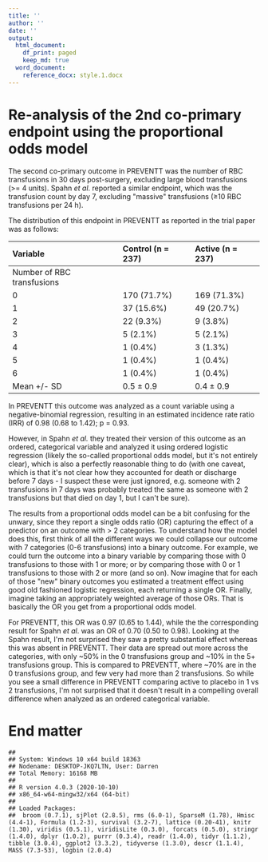 ```yaml
---
title: ''
author: ''
date: ''
output: 
  html_document:
    df_print: paged
    keep_md: true
  word_document:
    reference_docx: style.1.docx
---
```





# Re-analysis of the 2nd co-primary endpoint using the proportional odds model

The second co-primary outcome in PREVENTT was the number of RBC transfusions in 30 days post-surgery, excluding large blood transfusions (>= 4 units). Spahn *et al*. reported a similar endpoint, which was the transfusion count by day 7, excluding "massive" transfusions (≥10 RBC transfusions per 24 h). 

The distribution of this endpoint in PREVENTT as reported in the trial paper was as follows:


|Variable                   |Control (n = 237) |Active (n = 237) |
|:--------------------------|:-----------------|:----------------|
|Number of RBC transfusions |                  |                 |
|0                          |170 (71.7%)       |169 (71.3%)      |
|1                          |37 (15.6%)        |49 (20.7%)       |
|2                          |22 (9.3%)         |9 (3.8%)         |
|3                          |5 (2.1%)          |5 (2.1%)         |
|4                          |1 (0.4%)          |3 (1.3%)         |
|5                          |1 (0.4%)          |1 (0.4%)         |
|6                          |1 (0.4%)          |1 (0.4%)         |
|Mean +/- SD                |0.5 ± 0.9         |0.4 ± 0.9        |

In PREVENTT this outcome was analyzed as a count variable using a negative-binomial regression, resulting in an estimated incidence rate ratio (IRR) of 0.98 (0.68 to 1.42); p = 0.93. 

However, in Spahn *et al.* they treated their version of this outcome as an ordered, categorical variable and analyzed it using ordered logistic regression (likely the so-called proportional odds model, but it's not entirely clear), which is also a perfectly reasonable thing to do (with one caveat, which is that it's not clear how they accounted for death or discharge before 7 days - I suspect these were just ignored, e.g. someone with 2 transfusions in 7 days was probably treated the same as someone with 2 transfusions but that died on day 1, but I can't be sure). 

The results from a proportional odds model can be a bit confusing for the unwary, since they report a single odds ratio (OR) capturing the effect of a predictor on an outcome with > 2 categories. To understand how the model does this, first think of all the different ways we could collapse our outcome with 7 categories (0-6 transfusions) into a binary outcome. For example, we could turn the outcome into a binary variable by comparing those with 0 transfusions to those with 1 or more; or by comparing those with 0 or 1 transfusions to those with 2 or more (and so on). Now imagine that for each of those "new" binary outcomes you estimated a treatment effect using good old fashioned logistic regression, each returning a single OR. Finally, imagine taking an appropriately weighted average of those ORs. That is basically the OR you get from a proportional odds model. 




For PREVENTT, this OR was 0.97 (0.65 to 1.44), while the the corresponding result for Spahn *et al*. was an OR of 0.70 (0.50 to 0.98). Looking at the Spahn result, I'm not surprised they saw a pretty substantial effect whereas this was absent in PREVENTT. Their data are spread out more across the categories, with only ~50% in the 0 transfusions group and ~10% in the 5+ transfusions group. This is compared to PREVENTT, where ~70% are in the 0 transfusions group, and few very had more than 2 transfusions. So while you see a small difference in PREVENTT comparing active to placebo in 1 vs 2 transfusions, I'm not surprised that it doesn't result in a compelling overall difference when analyzed as an ordered categorical variable. 


# End matter


```
## 
## System: Windows 10 x64 build 18363
## Nodename: DESKTOP-JKQ7LTN, User: Darren
## Total Memory: 16168 MB
## 
## R version 4.0.3 (2020-10-10) 
## x86_64-w64-mingw32/x64 (64-bit) 
## 
## Loaded Packages: 
##  broom (0.7.1), sjPlot (2.8.5), rms (6.0-1), SparseM (1.78), Hmisc (4.4-1), Formula (1.2-3), survival (3.2-7), lattice (0.20-41), knitr (1.30), viridis (0.5.1), viridisLite (0.3.0), forcats (0.5.0), stringr (1.4.0), dplyr (1.0.2), purrr (0.3.4), readr (1.4.0), tidyr (1.1.2), tibble (3.0.4), ggplot2 (3.3.2), tidyverse (1.3.0), descr (1.1.4), MASS (7.3-53), logbin (2.0.4)
```


